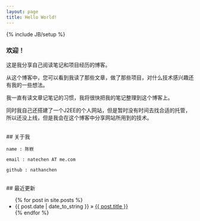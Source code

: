 ```yaml
---
layout: page
title: Hello World!
---
```

{% include JB/setup %}

### 欢迎！

这是我分享自己阅读笔记和项目经历的博客。

从这个博客中，您可以看到我读了那些文章，做了那些项目，对什么技术感兴趣还有我的一些想法。

我一直有读文章记笔记的习惯，我将很快把我的笔记整理到这个博客上。

同时我自己还搭建了一个J2EE的个人网站，但是暂时没有时间去找合适的托管，所以还没上线，但是我会在这个博客中分享网站所用到的技术。

<br />
## 关于我
    
   
    name : 陈嵚

    email : natechen AT me.com

    github : nathanchen

<br />
## 最近更新
<br />
<ul class="posts">
  {% for post in site.posts %}
    <li><span>{{ post.date | date_to_string }}</span> &raquo; <a href="{{ BASE_PATH }}{{ post.url }}">{{ post.title }}</a></li>
  {% endfor %}
</ul>




